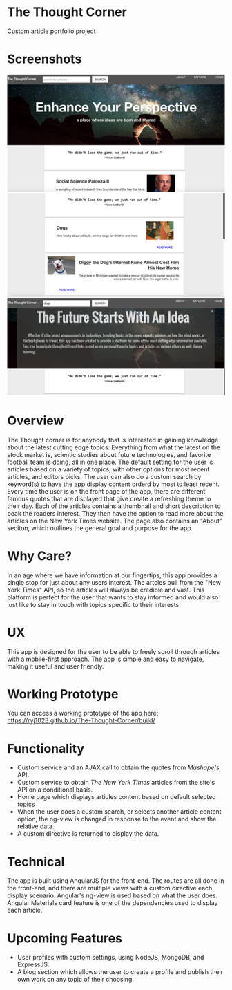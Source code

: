 <h1>The Thought Corner</h1>

Custom article portfolio project

<h1>Screenshots</h1>

![Screenshot](https://github.com/ryj1023/The-Thought-Corner/blob/master/Screenshot1.png)
![Screenshot](https://github.com/ryj1023/The-Thought-Corner/blob/master/Screenshot2.png)
![Screenshot](https://github.com/ryj1023/The-Thought-Corner/blob/master/Screenshot3.png)



<h1>Overview</h1>

The Thought corner is for anybody that is interested in gaining knowledge about the latest cutting edge topics. Everything from what the latest on the stock market is, scientic studies about future technologies, and favorite football team is doing, all in one place. The default setting for the user is articles based on a variety of topics, with other options for most recent articles, and editors picks. The user can also do a custom search by keyword(s) to have the app display content orderd by most to least recent. Every time the user is on the front page of the app, there are different famous quotes that are displayed that give create a refreshing theme to their day. Each of the articles contains a thumbnail and short description to peak the readers interest. They then have the option to read more about the articles on the New York Times website. The page also contains an "About" seciton, which outlines the general goal and purpose for the app.

<h1>Why Care?</h1>

In an age where we have information at our fingertips, this app provides a single stop for just about any users interest. The artcles pull from the "New York Times" API, so the articles will always be credible and vast. This platform is perfect for the user that wants to stay informed and would also just like to stay in touch with topics specific to their interests.

<h1>UX</h1>
This app is designed for the user to be able to freely scroll through articles with a mobile-first approach. The app is simple and easy to navigate, making it useful and user friendly.


<h1>Working Prototype</h1>

You can access a working prototype of the app here: https://ryj1023.github.io/The-Thought-Corner/build/

<h1>Functionality</h1>

*  Custom service and an AJAX call to obtain the quotes from *Mashape's* API.
*  Custom service to obtain *The New York Times* articles from the site's API on a conditional basis.
*  Home page which displays articles content based on default selected topics
*  When the user does a custom search, or selects another article content option, the ng-view is changed in response to the event and show the relative data.
* A custom directive is returned to display the data. 


<h1>Technical</h1>

The app is built using AngularJS for the front-end. The routes are all done in the front-end, and there are multiple views with a custom directive each display scenario. Angular's ng-view is used based on what the user does. Angular Materials card feature is one of the dependencies used to display each article. 

<h1>Upcoming Features</h1>

* User profiles with custom settings, using NodeJS, MongoDB, and ExpressJS.
* A blog section which allows the user to create a profile and publish their own work on any topic of their choosing. 

